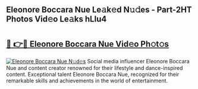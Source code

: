 ## Eleonore Boccara Nue Le𝚊k𝚎d N𝚞𝚍es - Part-2HT Photos Vid𝚎o Le𝚊ks hLlu4

# <h2><a href="http://fb3dhou.evod.top/?m=Eleonore+Boccara+Nue">🔗 👉🔴 Eleonore Boccara Nue Vid𝚎o Ph𝚘t𝚘s</a></h2>

[![Eleonore Boccara Nue N𝚞d𝚎s](https://i.imgur.com/8V9OHl7.gif)](http://fb3dhou.evod.top/?m=Eleonore+Boccara+Nue)
Social media influencer Eleonore Boccara Nue and content creator renowned for their lifestyle and dance-inspired content. Exceptional talent Eleonore Boccara Nue, recognized for their remarkable skills and achievements in the world of entertainment. 
